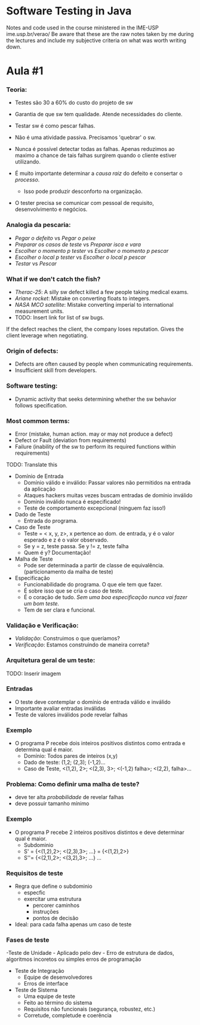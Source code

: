 # Software Testing in Java
Notes and code used in the course ministered in the IME-USP
ime.usp.br/verao/
Be aware that these are the raw notes taken by me during the lectures and include my subjective criteria on what was worth writing down.

# Aula #1

### Teoria:
- Testes são 30 a 60% do custo do projeto de sw
- Garantia de que sw tem qualidade. Atende necessidades do cliente.

- Testar sw é como pescar falhas.
- Não é uma atividade passiva. Precisamos 'quebrar' o sw.
- Nunca é possível detectar todas as falhas. Apenas reduzimos ao maximo a chance de tais falhas surgirem quando o cliente estiver utilizando.
- É muito importante determinar a *causa raiz* do defeito e consertar o *processo*.
	- Isso pode produzir desconforto na organização.

- O tester precisa se comunicar com pessoal de requisito, desenvolvimento e negócios.

### Analogia da pescaria:
- *Pegar o defeito* vs *Pegar o peixe*
- *Preparar os casos de teste* vs *Preparar isca e vara*
- *Escolher o momento p tester* vs *Escolher o momento p pescar*
- *Escolher o local p tester* vs *Escolher o local p pescar*
- *Testar* vs *Pescar*

### What if we don't catch the fish?
- *Therac-25*: A silly sw defect killed a few people taking medical exams.
- *Ariane rocket*: Mistake on converting floats to integers.
- *NASA MCO satellite*: Mistake converting imperial to international measurement units.
- TODO: Insert link for list of sw bugs.

If the defect reaches the client, the company loses reputation. Gives the client leverage when negotiating.

### Origin of defects:
- Defects are often caused by people when communicating requirements.
- Insufficient skill from developers. 

### Software testing:
- Dynamic activity that seeks determining whether the sw behavior follows specification.

### Most common terms:
- Error (mistake, human action. may or may not produce a defect)
- Defect or Fault (deviation from requirements)
- Failure (inability of the sw to perform its required functions within requirements)

TODO: Translate this

- Domínio de Entrada
	- Domínio válido e inválido: Passar valores não permitidos na entrada da aplicação
	- Ataques hackers muitas vezes buscam entradas de domínio inválido
	- Domínio inválido nunca é especificado!
	- Teste de comportamento excepcional (ninguem faz isso!)
- Dado de Teste
	- Entrada do programa.
- Caso de Teste
	- Teste = < x, y, z>, x pertence ao dom. de entrada, y é o valor esperado e z é o valor observado.
	- Se y = z, teste passa. Se y != z, teste falha
	- Quem é y? Documentação!
- Malha de Teste
	- Pode ser determinada a partir de classe de equivalência. (particionamento da malha de teste)
- Especificação
	- Funcionabilidade do programa. O que ele tem que fazer.
	- É sobre isso que se cria o caso de teste.
	- É o coração de tudo. *Sem uma boa especificação nunca vai fazer um bom teste.*
	- Tem de ser clara e funcional.

### Validação e Verificação:

- *Validação*:   Construimos o que queríamos?
- *Verificação*: Estamos construindo de maneira correta?

### Arquitetura geral de um teste:

TODO: Inserir imagem

### Entradas
- O teste deve contemplar o domínio de entrada válido e inválido
- Importante avaliar entradas inválidas
- Teste de valores inválidos pode revelar falhas

### Exemplo
- O programa P recebe dois inteiros positivos distintos como entrada e determina qual é maior.
	- Domínio: Todos pares de inteiros (x,y)
	- Dado de teste: (1,2; (2,3); (-1,2)...
	- Caso de Teste, <(1,2), 2>; <(2,3), 3>; <(-1,2) falha>; <(2,2), falha>...

### Problema: Como definir uma malha de teste?
- deve ter alta *probabilidade* de revelar falhas
- deve possuir tamanho mínimo

### Exemplo
- O programa P recebe 2 inteiros positivos distintos e deve determinar qual é maior.
	- Subdominio
	- S' = {<(1,2),2>; <(2,3),3>; ...} = {<(1,2),2>}
	- S''= {<(2,1),2>; <(3,2),3>; ...}
	...

### Requisitos de teste
- Regra que define o subdominio
	- especfic
	- exercitar uma estrutura
		- percorer caminhos
		- instruções
		- pontos de decisão
- Ideal: para cada falha apenas um caso de teste

### Fases de teste
-Teste de Unidade
	- Aplicado pelo dev
	- Erro de estrutura de dados, algoritmos incoretos ou simples erros de programação
- Teste de Integração
	- Equipe de desenvolvedores
	- Erros de interface
- Teste de Sistema
	- Uma equipe de teste
	- Feito ao término do sistema
	- Requisitos não funcionais (segurança, robustez, etc.)
	- Corretude, completude e coerência

